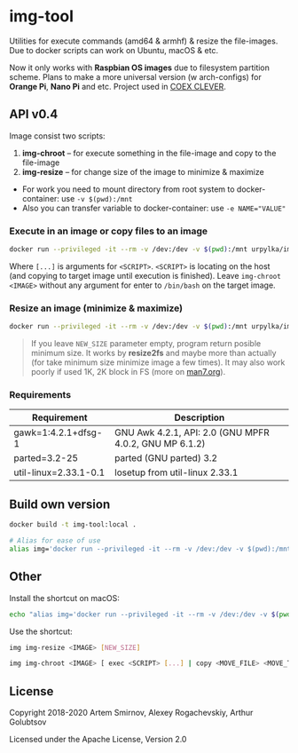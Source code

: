 # img-tool

Utilities for execute commands (amd64 &amp; armhf) &amp; resize the file-images. Due to docker scripts can work on Ubuntu, macOS & etc.

Now it only works with **Raspbian OS images** due to filesystem partition scheme. Plans to make a more universal version (w arch-configs) for **Orange Pi**, **Nano Pi** and etc. Project used in [COEX CLEVER](https://github.com/copterexpress/clever).

## API v0.4

Image consist two scripts:

1. **img-chroot** – for execute something in the file-image and copy to the file-image
2. **img-resize** – for change size of the image to minimize & maximize

* For work you need to mount directory from root system to docker-container: use `-v $(pwd):/mnt`
* Also you can transfer variable to docker-container: use `-e NAME="VALUE"`

### Execute in an image or copy files to an image

```bash
docker run --privileged -it --rm -v /dev:/dev -v $(pwd):/mnt urpylka/img-tool:v0.4 img-chroot <IMAGE> [ exec <SCRIPT> [...] | copy <MOVE_FILES> <MOVE_TO> ]
```

Where `[...]` is arguments for `<SCRIPT>`. `<SCRIPT>` is locating on the host (and copying to target image until execution is finished). Leave `img-chroot <IMAGE>` without any argument for enter to `/bin/bash` on the target image.

### Resize an image (minimize & maximize)

```bash
docker run --privileged -it --rm -v /dev:/dev -v $(pwd):/mnt urpylka/img-tool:v0.4 img-resize <IMAGE> [NEW_SIZE]
```

> If you leave `NEW_SIZE` parameter empty, program return posible minimum size. It works by **resize2fs** and maybe more than actually (for take minimum size minimize image a few times). It may also work poorly if used 1K, 2K block in FS (more on [man7.org](http://man7.org/linux/man-pages/man8/resize2fs.8.html)).

### Requirements

Requirement | Description
--- | ---
gawk=1:4.2.1+dfsg-1 | GNU Awk 4.2.1, API: 2.0 (GNU MPFR 4.0.2, GNU MP 6.1.2)
parted=3.2-25 | parted (GNU parted) 3.2
util-linux=2.33.1-0.1 | losetup from util-linux 2.33.1

## Build own version

```bash
docker build -t img-tool:local .

# Alias for ease of use
alias img='docker run --privileged -it --rm -v /dev:/dev -v $(pwd):/mnt img-tool:local'
```

## Other

Install the shortcut on macOS:

```bash
echo "alias img='docker run --privileged -it --rm -v /dev:/dev -v $(pwd):/mnt urpylka/img-tool:v0.4'" >> ~/.bash_profile
```

Use the shortcut:

```bash
img img-resize <IMAGE> [NEW_SIZE]
```

```bash
img img-chroot <IMAGE> [ exec <SCRIPT> [...] | copy <MOVE_FILE> <MOVE_TO> ]
```

## License

Copyright 2018-2020 Artem Smirnov, Alexey Rogachevskiy, Arthur Golubtsov

Licensed under the Apache License, Version 2.0
